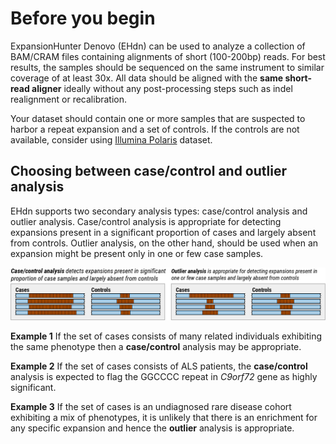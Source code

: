 # Before you begin

ExpansionHunter Denovo (EHdn) can be used to analyze a collection of BAM/CRAM
files containing alignments of short (100-200bp) reads. For best results, the
samples should be sequenced on the same instrument to similar coverage of at
least 30x. All data should be aligned with the **same short-read aligner**
ideally without any post-processing steps such as indel realignment or
recalibration.

Your dataset should contain one or more samples that are suspected to harbor a
repeat expansion and a set of controls. If the controls are not available,
consider using
[Illumina Polaris](https://github.com/Illumina/Polaris/wiki/HiSeqX-Diversity-Cohort)
dataset.

## Choosing between case/control and outlier analysis

EHdn supports two secondary analysis types: case/control analysis and outlier
analysis. Case/control analysis is appropriate for detecting expansions present
in a significant proportion of cases and largely absent from controls. Outlier
analysis, on the other hand, should be used when an expansion might be present
only in one or few case samples.

![AnalysisTypes](./images/analysis-types.png)

**Example 1** If the set of cases consists of many related individuals
exhibiting the same phenotype then a **case/control** analysis may be
appropriate.

**Example 2** If the set of cases consists of ALS patients, the **case/control**
analysis is expected to flag the GGCCCC repeat in *C9orf72* gene as highly
significant.

**Example 3** If the set of cases is an undiagnosed rare disease cohort
exhibiting a mix of phenotypes, it is unlikely that there is an enrichment for
any specific expansion and hence the **outlier** analysis is appropriate.
